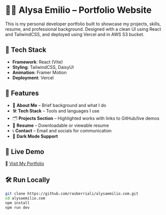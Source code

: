 # 🧑‍💻 Alysa Emilio – Portfolio Website

This is my personal developer portfolio built to showcase my projects, skills, resume, and professional background. Designed with a clean UI using React and TailwindCSS, and deployed using Vercel and in AWS S3 bucket.

## 🔧 Tech Stack

- **Framework**: React (Vite)
- **Styling**: TailwindCSS, DaisyUI
- **Animation**: Framer Motion
- **Deployment**: Vercel

## 📂 Features

- 🧠 **About Me** – Brief background and what I do
- 🛠️ **Tech Stack** – Tools and languages I use
- 🗂️ **Projects Section** – Highlighted works with links to GitHub/live demos
- 📄 **Resume** – Downloadable or viewable resume
- 📞 **Contact** – Email and socials for communication
- 🌙 **Dark Mode Support**

## 🚀 Live Demo

🔗 [Visit My Portfolio](https://alysaemilio-com.vercel.app)

## 🛠️ Run Locally

```bash
git clone https://github.com/rasberriali/alysaemilio.com.git
cd alysaemilio.com
npm install
npm run dev
